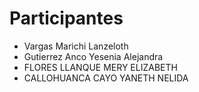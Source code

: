 # Participantes
- Vargas Marichi Lanzeloth
- Gutierrez Anco Yesenia Alejandra
- FLORES LLANQUE MERY ELIZABETH
- CALLOHUANCA CAYO YANETH NELIDA
